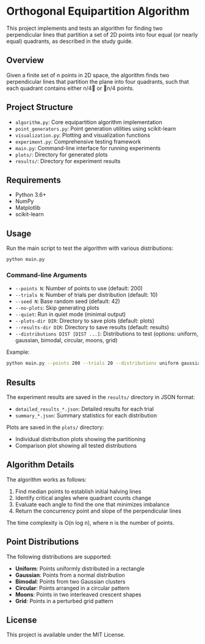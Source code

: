 # Orthogonal Equipartition Algorithm

This project implements and tests an algorithm for finding two perpendicular lines that partition a set of 2D points into four equal (or nearly equal) quadrants, as described in the study guide.

## Overview

Given a finite set of n points in 2D space, the algorithm finds two perpendicular lines that partition the plane into four quadrants, such that each quadrant contains either 
n/4 or n/4	 points.

## Project Structure

- `algorithm.py`: Core equipartition algorithm implementation
- `point_generators.py`: Point generation utilities using scikit-learn
- `visualization.py`: Plotting and visualization functions
- `experiment.py`: Comprehensive testing framework
- `main.py`: Command-line interface for running experiments
- `plots/`: Directory for generated plots
- `results/`: Directory for experiment results

## Requirements

- Python 3.6+
- NumPy
- Matplotlib
- scikit-learn

## Usage

Run the main script to test the algorithm with various distributions:

```bash
python main.py
```

### Command-line Arguments

- `--points N`: Number of points to use (default: 200)
- `--trials N`: Number of trials per distribution (default: 10)
- `--seed N`: Base random seed (default: 42)
- `--no-plots`: Skip generating plots
- `--quiet`: Run in quiet mode (minimal output)
- `--plots-dir DIR`: Directory to save plots (default: plots)
- `--results-dir DIR`: Directory to save results (default: results)
- `--distributions DIST [DIST ...]`: Distributions to test (options: uniform, gaussian, bimodal, circular, moons, grid)

Example:

```bash
python main.py --points 200 --trials 20 --distributions uniform gaussian
```

## Results

The experiment results are saved in the `results/` directory in JSON format:
- `detailed_results_*.json`: Detailed results for each trial
- `summary_*.json`: Summary statistics for each distribution

Plots are saved in the `plots/` directory:
- Individual distribution plots showing the partitioning
- Comparison plot showing all tested distributions

## Algorithm Details

The algorithm works as follows:

1. Find median points to establish initial halving lines
2. Identify critical angles where quadrant counts change
3. Evaluate each angle to find the one that minimizes imbalance
4. Return the concurrency point and slope of the perpendicular lines

The time complexity is O(n log n), where n is the number of points.

## Point Distributions

The following distributions are supported:

- **Uniform**: Points uniformly distributed in a rectangle
- **Gaussian**: Points from a normal distribution
- **Bimodal**: Points from two Gaussian clusters
- **Circular**: Points arranged in a circular pattern
- **Moons**: Points in two interleaved crescent shapes
- **Grid**: Points in a perturbed grid pattern

## License

This project is available under the MIT License.